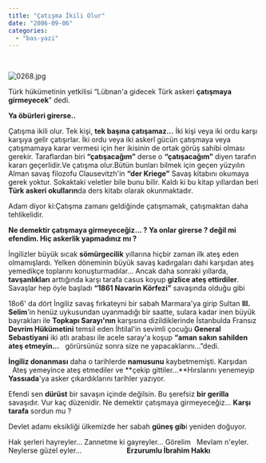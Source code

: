 ```yaml
---
title: "Çatışma İkili Olur"
date: "2006-09-06"
categories: 
  - "bas-yazi"
---
```


  

![0268.jpg](/uploads/2006/09/0268.jpg)

Türk hükümetinin yetkilisi “Lübnan'a gidecek Türk askeri **çatışmaya girmeyecek**” dedi.

**Ya öbürleri girerse..**

Çatışma ikili olur. Tek kişi, **tek başına çatışamaz...** İki kişi veya iki ordu karşı karşıya gelir çatışırlar. İki ordu veya iki askerî gücün çatışmaya veya çatışmamaya karar vermesi için her ikisinin de ortak görüş sahibi olması gerekir. Taraflardan biri **“çatışacağım”** derse o **“çatışacağım”** diyen tarafın kararı geçerlidir.Ve çatışma olur.Bütün bunları bilmek için geçen yüzyılın Alman savaş filozofu Clausevitzh'in **“der Kriege”** Savaş kitabını okumaya gerek yoktur. Sokaktaki veletler bile bunu bilir. Kaldı ki bu kitap yıllardan beri **Türk askeri okulların**da ders kitabı olarak okunmaktadır.

Adam diyor ki:Çatışma zamanı geldiğinde çatışmamak, çatışmaktan daha tehlikelidir.

**Ne demektir çatışmaya girmeyeceğiz... ? Ya onlar girerse ? değil mi efendim. Hiç askerlik yapmadınız mı ?**

İngilizler büyük sıcak **sömürgecilik** yıllarına hiçbir zaman ilk ateş eden olmamışlardı. Yelken döneminin büyük savaş kadırgaları dahi karşıdan ateş yemedikçe toplarını konuşturmadılar... Ancak daha sonraki yıllarda, **tavşanlıkları** arttığında karşı tarafa casus koyup **gizlice ateş ettirdiler**. Savaşlar hep öyle başladı **“1861 Navarin Körfezi”** savaşında olduğu gibi

18o6' da dört İngiliz savaş fırkateyni bir sabah Marmara'ya girip Sultan **III. Selim**'in henüz uykusundan uyanmadığı bir saatte, sulara kadar inen büyük bayrakları ile **Topkapı Sarayı'nın** karşısına dizildiklerinde İstanbulda Fransız **Devrim Hükümetini** temsil eden İhtilal'in sevimli çocuğu **General Sebastiyani** iki atlı arabası ile acele saray'a koşup **“aman sakın sahilden ateş etmeyin...**   görürsünüz sonra size ne yapacaklarını...”dedi.

**İngiliz donanması** daha o tarihlerde **namusunu** kaybetmemişti. Karşıdan   Ateş yemeyince ateş etmediler ve **çekip gittiler...**Hırslarını yenemeyip **Yassıada**'ya asker çıkardıklarını tarihler yazıyor.

Efendi sen **dürüst** bir savaşın içinde değilsin. Bu şerefsiz **bir gerilla** savaşıdır. Vur kaç düzenidir. Ne demektir çatışmaya girmeyeceğiz... **Karşı tarafa** sordun mu ?

Devlet adamı eksikliği ülkemizde her sabah **güneş gib**i yeniden doğuyor.

Hak şerleri hayreyler... Zannetme ki gayreyler... Görelim   Mevlam n'eyler. Neylerse güzel eyler...                       **Erzurumlu İbrahim Hakkı**
